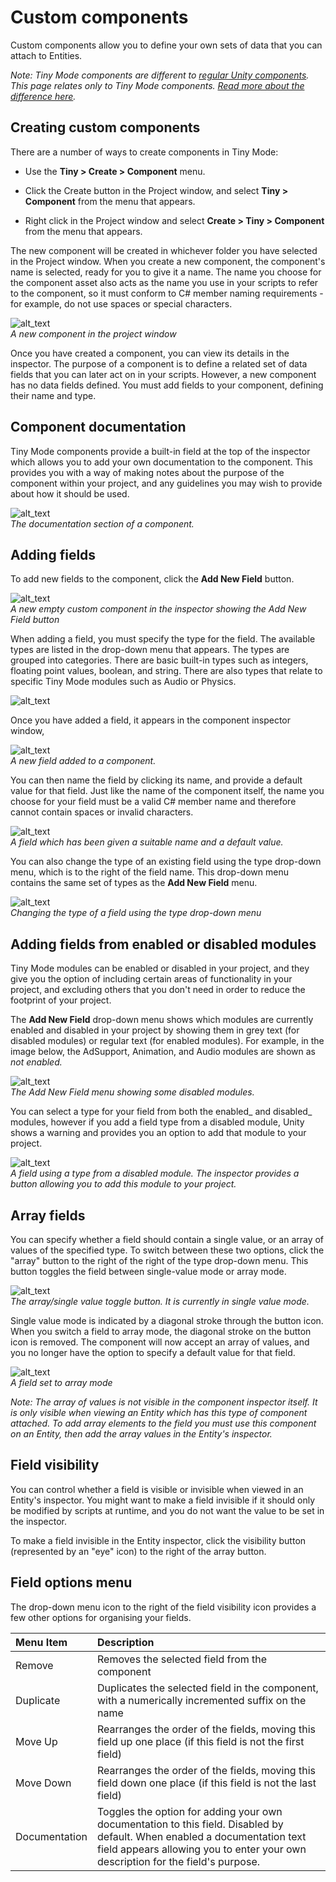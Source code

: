 # Custom components

Custom components allow you to define your own sets of data that you can attach to Entities.

_Note: Tiny Mode components are different to [regular Unity components](https://docs.unity3d.com/Manual/UsingComponents.html). This page relates only to Tiny Mode components. [Read more about the difference here](intro-for-unity-developers.md)._


## Creating custom components

There are a number of ways to create components in Tiny Mode:

- Use the **Tiny > Create > Component** menu.

- Click the Create button in the Project window, and select **Tiny > Component** from the menu that appears.

- Right click in the Project window and select **Create > Tiny > Component** from the menu that appears.

The new component will be created in whichever folder you have selected in the Project window. When you create a new component, the component's name is selected, ready for you to give it a name. The name you choose for the component asset also acts as the name you use in your scripts to refer to the component, so it must conform to C# member naming requirements - for example, do not use spaces or special characters.

![alt_text](images/new-component.png "image_tooltip")<br/>
_A new component in the project window_

Once you have created a component, you can view its details in the inspector. The purpose of a component is to define a related set of data fields that you can later act on in your scripts. However, a new component has no data fields defined. You must add fields to your component, defining their name and type.


## Component documentation

Tiny Mode components provide a built-in field at the top of the inspector which allows you to add your own documentation to the component. This provides you with a way of making notes about the purpose of the component within your project, and any guidelines you may wish to provide about how it should be used.

![alt_text](images/component-documentation.png "image_tooltip")<br/>
_The documentation section of a component._


## Adding fields

To add new fields to the component, click the **Add New Field** button.


![alt_text](images/new-component-inspector.png "image_tooltip")<br/>
_A new empty custom component in the inspector showing the Add New Field button_


When adding a field, you must specify the type for the field. The available types are listed in the drop-down menu that appears. The types are grouped into categories. There are basic built-in types such as integers, floating point values, boolean, and string. There are also types that relate to specific Tiny Mode modules such as Audio or Physics.


![alt_text](images/component-add-new-field-types.png "image_tooltip")


Once you have added a field, it appears in the component inspector window, 


![alt_text](images/component-new-field-added.png "image_tooltip")<br/>
_A new field added to a component._

You can then name the field by clicking its name, and provide a default value for that field. Just like the name of the component itself, the name you choose for your field must be a valid C# member name and therefore cannot contain spaces or invalid characters.

![alt_text](images/component-named-field.png "image_tooltip")<br/>
_A field which has been given a suitable name and a default value._

You can also change the type of an existing field using the type drop-down menu, which is to the right of the field name. This drop-down menu contains the same set of types as the **Add New Field** menu.

![alt_text](images/component-change-field-type.png "image_tooltip")<br/>
_Changing the type of a field using the type drop-down menu_


## Adding fields from enabled or disabled modules

Tiny Mode modules can be enabled or disabled in your project, and they give you the option of including certain areas of functionality in your project, and excluding others that you don't need in order to reduce the footprint of your project.

The **Add New Field** drop-down menu shows which modules are currently enabled and disabled in your project by showing them in grey text (for disabled modules) or regular text (for enabled modules). For example, in the image below, the AdSupport, Animation, and Audio modules are shown as _not enabled._

![alt_text](images/component-add-new-field-types.png "image_tooltip")<br/>_The Add New Field menu showing some disabled modules._

You can select a type for your field from both the enabled_ and disabled_ modules, however if you add a field type from a disabled module, Unity shows a warning and provides you an option to add that module to your project.

![alt_text](images/component-added-field-disabled.png "image_tooltip")<br/>_A field using a type from a disabled module. The inspector provides a button allowing you to add this module to your project._


## Array fields

You can specify whether a field should contain a single value, or an array of values of the specified type. To switch between these two options, click the "array" button to the right of the right of the type drop-down menu. This button toggles the field between single-value mode or array mode.

![alt_text](images/component-field-array-toggle.png "image_tooltip")<br/>_The array/single value toggle button. It is currently in single value mode._

Single value mode is indicated by a diagonal stroke through the button icon. When you switch a field to array mode, the diagonal stroke on the button icon is removed. The component will now accept an array of values, and you no longer have the option to specify a default value for that field.

![alt_text](images/component-field-as-array.png "image_tooltip")<br/>_A field set to array mode_

_Note: The array of values is not visible in the component inspector itself. It is only visible when viewing an Entity which has this type of component attached. To add array elements to the field you must use this component on an Entity, then add the array values in the Entity's inspector._


## Field visibility

You can control whether a field is visible or invisible when viewed in an Entity's inspector. You might want to make a field invisible if it should only be modified by scripts at runtime, and you do not want the value to be set in the inspector.

To make a field invisible in the Entity inspector, click the visibility button (represented by an "eye" icon) to the right of the array button.

<!-- TO DO : add screenshot of visibility button -->

## Field options menu

The drop-down menu icon to the right of the field visibility icon provides a few other options for organising your fields.

|Menu Item|Description|
|:--|:--|
|Remove|Removes the selected field from the component|
|Duplicate|Duplicates the selected field in the component, with a numerically incremented suffix on the name|
|Move Up|Rearranges the order of the fields, moving this field up one place (if this field is not the first field)|
|Move Down|Rearranges the order of the fields, moving this field down one place (if this field is not the last field)|
|Documentation|Toggles the option for adding your own documentation to this field. Disabled by default. When enabled a documentation text field appears allowing you to enter your own description for the field's purpose.|

<!-- TO DO : add screenshot of dropdown menu and documentation field -->
